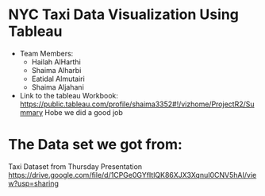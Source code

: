 # NYC Taxi Data Visualization Using Tableau 
 * Team Members:
    * Hailah AlHarthi
    * Shaima Alharbi
    * Eatidal Almutairi
    * Shaima Aljahani
 * Link to the tableau Workbook:
https://public.tableau.com/profile/shaima3352#!/vizhome/ProjectR2/Summary
Hobe we did a good job 

# The Data set we got from:
Taxi Dataset from Thursday Presentation
 https://drive.google.com/file/d/1CPGe0GYfItlQK86XJX3XqnuI0CNV5hAI/view?usp=sharing 

